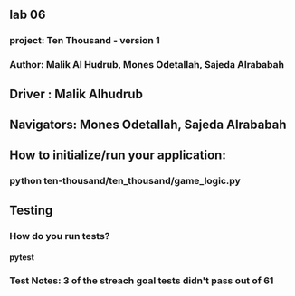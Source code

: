 ## lab 06
### project: Ten Thousand - version 1
### Author: Malik Al Hudrub, Mones Odetallah, Sajeda Alrababah
## Driver : Malik Alhudrub
## Navigators: Mones Odetallah, Sajeda Alrababah
## How to initialize/run your application:
### python ten-thousand/ten_thousand/game_logic.py
## Testing 
### How do you run tests?
#### pytest
### Test Notes: 3 of the streach goal tests didn't pass out of 61